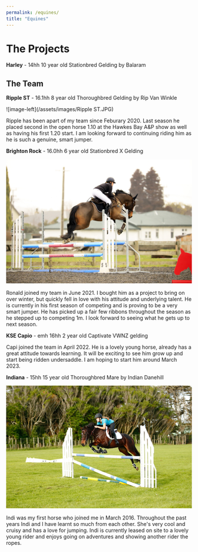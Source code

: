 ```yaml
---
permalink: /equines/
title: "Equines"
---
```

# The Projects

**Harley**   -   14hh 10 year old Stationbred Gelding by Balaram

## The Team

**Ripple ST**    -   16.1hh 8 year old Thoroughbred Gelding by Rip Van Winkle

![image-left](/assets/images/Ripple ST.JPG)

Ripple has been apart of my team since Feburary 2020. Last season he placed second in the open horse 1.10 at the Hawkes Bay A&P show as well as having his first 1.20 start. I am looking forward to continuing riding him as he is such a genuine, smart jumper. 

**Brighton Rock**   -    16.0hh 6 year old Stationbred X Gelding

![image-left](/assets/images/BrightonRock.jpg)

Ronald joined my team in June 2021. I bought him as a project to bring on over winter, but quickly fell in love with his attitude and underlying talent. He is currently in his first season of competing and is proving to be a very smart jumper. He has picked up a fair few ribbons throughout the season as he stepped up to competing 1m. I look forward to seeing what he gets up to next season. 

**KSE Capio**   -    emh 16hh 2 year old Captivate VWNZ gelding



Capi joined the team in April 2022. He is a lovely young horse, already has a great attitude towards learning. It will be exciting to see him grow up and start being ridden undersaddle. I am hoping to start him around March 2023.

**Indiana**     -    15hh 15 year old Thoroughbred Mare by Indian Danehill

![image-left](/assets/images/Indiana.PNG)

Indi was my first horse who joined me in March 2016. Throughout the past years Indi and I have learnt so much from each other. She's very cool and cruisy and has a love for jumping. Indi is currently leased on site to a lovely young rider and enjoys going on adventures and showing another rider the ropes. 


